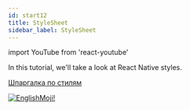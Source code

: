 ```yaml
---
id: start12
title: StyleSheet
sidebar_label: StyleSheet
---
```


import YouTube from 'react-youtube'


In this tutorial, we'll take a look at React Native styles.

<YouTube videoId='vZpjqARPhFA' />

[Шпаргалка по стилям](https://github.com/vhpoet/react-native-styling-cheat-sheet)

[![EnglishMoji!](/img/logo/NeuroCoder.png)](https://vk.com/neurocoder)
